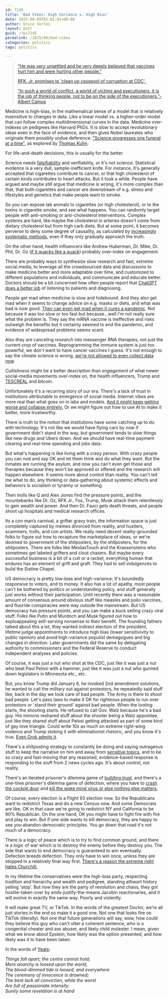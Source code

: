 ```yaml
---
id: 7145
title: 'Bad Vibes: High Variance v. High Bias'
date: 2025-08-09T01:01:01+00:00
author: Druce Vertes
layout: post
guid: /?p=7145
permalink: /2025/08/bad-vibes
categories: politics
tags: politics

---
```


>[“He was very unsettled and he very deeply believed that vaccines hurt him and were hurting other people.”](https://www.ajc.com/news/2025/08/active-shooter-reported-on-emory-university-campus/)
>
>[RFK, Jr. promises to 'clean up cesspool of corruption at CDC'.](https://www.gbnews.com/politics/us/rfk-promises-clean-cesspool-corruption-cdc)
>
>[“In such a world of conflict, a world of victims and executioners, it is the job of thinking people, not to be on the side of the executioners.”- Albert Camus](https://www.goodreads.com/quotes/78721-in-such-a-world-of-conflict-a-world-of-victims)

<!--more-->

Medicine is high-bias, in the mathematical sense of a model that is relatively insensitive to changes in data. Like a linear model vs. a higher-order model that can follow complex multidimensional curves in the data. Medicine over-indexes on pedigrees like Harvard PhDs. It is slow to accept revolutionary ideas even in the face of evidence, and then gives Nobel laureates who originate them possibly undue deference. ["Science progresses one funeral at a time"](https://en.wikipedia.org/wiki/Planck%27s_principle), as explored by [Thomas Kuhn](https://en.wikipedia.org/wiki/The_Structure_of_Scientific_Revolutions).

For life-and-death decisions, this is usually for the better.

Science needs [falsifiability](https://en.wikipedia.org/wiki/Falsifiability) and verifiability, or it's not science. Statistical evidence is a very dull, sample-inefficient knife. For instance, it's generally accepted that cigarettes contribute to cancer, or that high cholesterol of certain kinds contributes to heart attacks. But it took a while. People have argued and maybe still argue that medicine is wrong, it's more complex than that, that both cigarettes and cancer are downstream of e.g. stress and lifestyles and genetics that make people want to smoke. 

So you can expose lab animals to cigarettes (or high cholesterol), or to the toxins in cigarette smoke, and see what happens. You can randomly target people with anti-smoking or anti-cholesterol interventions. Complex systems are hard, like maybe the cholesterol in arteries doesn't come from dietary cholesterol but from high carb diets. But at some point, it becomes perverse to deny some degree of causality, as calculated by [increasingly systematic methods](https://www.amazon.com/Book-Why-Science-Cause-Effect/dp/046509760X), even if they only gradually approach the truth.

On the other hand, health influencers like Andrew Huberman, Dr. Mike, Dr. Phil, Dr. Oz ([if it quacks like a quack](https://www.nbcnews.com/health/health-news/dr-mehmet-oz-health-claims-controversial-medicare-trump-rcna181085)) probably over-index on engagement. 

There are probably ways to synthesize slow research and fast, extreme social media, to leverage all the crowdsourced data and discussions to make medicine better and more adaptable over time, and customized to different populations and individuals, and communicate and educate better. Doctors should be a bit concerned how often people report that [ChatGPT does a better job](https://pubmed.ncbi.nlm.nih.gov/37115527/) of listening to patients and diagnosing.

People get mad when medicine is slow and hidebound. And they also get mad when it seems to change advice on e.g. masks or diets, and what was bad is now good. [They can even get mad when it cures a pandemic](https://www.factcheck.org/2025/08/rfk-jr-justifies-cuts-to-mrna-vaccine-projects-with-falsehoods/). Not because it was too slow or too fast but because...well I'm not really sure what the problem is. They say the mRNA vaccine is ineffective and risks outweigh the benefits but it certainly seemed to end the pandemic, and evidence of widespread problems seems scant. 

Also they are canceling *research* into messenger RNA therapies, not just the current crop of vaccines. Reprogramming the immune system is just too powerful, we don't want to have cancer vaccines I guess. It's not enough to say the climate science is wrong, [we're not allowed to even collect data now](https://futurism.com/white-house-orders-nasa-destroy-important-satellite).

*Cultishness*  might be a better description than *engagement* of what newer social-media movements over-index on, the health influencers, Trump and [TESCREAL](https://en.wikipedia.org/wiki/TESCREAL) and bitcoin.

Unfortunately it's a recurring story of our era. There's a lack of trust in institutions attributable to emergence of social media. Internet vibes are more real than what goes on in labs and models. [And it might keep getting worse and collapse entirely.](https://www.axios.com/2025/08/11/ai-friends-chatbots-future) Or we might figure out how to use AI to make it better, more trustworthy.

There is truth to the notion that institutions have some catching up to do with technology. It's not like we would have flying cars by now if government didn't stand in the way, but government tends to slow things like new drugs and Ubers down. And we should have real-time payment clearing and real-time spending and jobs data. 

But what's happening is like living with a crazy person. With crazy people you can nod and say OK and let them think and do what they want. But the inmates are running the asylum, and now you can't even get those and therapies because they won't be approved or offered and the research will happen elsewhere. It seems more about control than reality. You can't tell me what to do, any thinking or data-gathering about systemic effects and behaviors is socialism or tyranny or something.

Then trolls like Q and Alex Jones find the pressure points, and the mountebanks like Dr. Oz, RFK Jr., Fox, Trump, Musk attack them relentlessly to gain wealth and power. And then Dr. Fauci gets death threats, and people shoot up hospitals and medical research offices.

Its a con man’s carnival, a grifter gravy train, the information space is just completely captured by memes divorced from reality, and hustlers, scammers, trolls, and con artists. We really need decent reality-grounded folks to figure out how to recapture the marketplace of ideas, or we're doomed to government of the shitposters, by the shitposters, for the shitposters. There are folks like MeidasTouch and the Krassensteins who sometimes get labeled grifters and clout chasers. But maybe every successful business is a bit of a cult or a racket, everything human that endures has an element of grift and graft. They had to sell indulgences to build the Sistine Chapel.

US democracy is pretty low-bias and high-variance; It's boundedly responsive to voters, and to money. It also has a lot of apathy, most people can't be bothered by politics or understanding policy, and stuff generally just works without their participation. Until recently there was a reasonable amount of consensus around obvious stuff like measles and polio vaccines, and fluoride conspiracies were way outside the mainstream. But US democracy has pressure points, and you can make a buck selling crazy viral stuff. Folks like Putin and Murdoch and Musk figured out how to exploappealing self-serving nonsense to their benefit. The founding fathers talked about this a lot, they  wanted indirect election of the president, lifetime judge appointments to introduce high bias (lower sensitivivity to public opinion) and avoid high-variance populist demagogues and big changes in direction. Later governments did the same by delegating authority to commissioners and the Federal Reserve to conduct independent analyses and policies. 

Of course, it was just a nut who shot at the CDC, just like it was just a nut who beat Paul Pelosi with a hammer, just like it was just a nut who gunned down legislators in Minnesota etc., etc.

But, you know Trump did January 6, he invoked 2nd amendment solutions, he wanted to call the military out against protestors, he repeatedly said stuff like, back in the day we took care of bad people. The Army is there to shoot bad people. Let's pass laws to make it OK for righteous people to run over protestors or 'stand their ground' against bad people. When the looting starts, the shooting starts. He refused to call Gov. Walz because he's a bad guy. His minions reshared stuff about the shooter being a Walz appointee, just like they shared stuff about Pelosi getting attacked as part of some kind of gay love triangle. Could write 10x as much on extreme right-wing violence and Trump stoking it with eliminationist rhetoric, and you know it's true. [Even Grok admits it](https://www.nbcnews.com/tech/elon-musk/grok-elon-musks-ai-chatbot-seems-get-right-wing-update-rcna217306).

There's a shitposting strategy to constantly be doing and saying outrageous stuff to keep the narrative on him and away from [sensitive topics](https://en.wikipedia.org/wiki/Donald_Trump_sexual_misconduct_allegations), and to be so crazy and fast-moving that any reasoned, evidence-based response is responding to the stuff from 2 news cycles ago. It's about control, not reality.

There's an iterated prisoner's dilemma game of [building trust](https://ncase.me/trust/), and there's a one-time prisoner's dilemma game of defection, where you have to [crash the cockpit door](https://claremontreviewofbooks.com/digital/the-flight-93-election/) and [kill the woke mind virus or else nothing else matters.](https://x.com/elonmusk/status/1602278477234728960)

Of course, every election is a Flight 93 election now. So the Republicans want to redistrict Texas and do a new Census now. And some Democrats are like, OK in that case we're going to redistrict NY and California to be 90% Republican. On the one hand, OK you might have to fight fire with fire and play to win. But if one side wants to kill democracy, they are happy to see you abandon democratic principles. You go down that road it's not much of a democracy.

There is a logic of peace which is to try to find common ground, and there is a logic of war which is to destroy the enemy before they destroy you. The side that wants to end democracy is guaranteed to win eventually. Defection breeds defection. They only have to win once, unless they are stopped in a relatively final way first. [There's a reason the extreme right hates Churchill.](https://www.wsj.com/politics/why-the-far-right-hates-churchill-20fdc710?gaa_at=eafs&gaa_n=ASWzDAgJ0Vd-2KKrQSfn6gkC1byk4l8wpt50egt7i1Z-fkeu4Dfyhe-C1sIcNF9Mrbg%3D&gaa_ts=6897a3f1&gaa_sig=DbVUztaqu8_djfBklE1RmfNnXO_uGcmZVTtHFA4MyQDiqcYMd6n-rRUJi-_JqfLT7vju2fzSkLoTmgBwI776QA%3D%3D)

In my lifetime the conservatives were the high-bias party, respecting tradition and hierarchy and wealth and pedigree, standing athwart history yelling 'stop'. But now they are the party of revolution and chaos, they got hostile-taken-over by ends-justify-the-means Jacobin reactionaries, and it will evolve in exactly the same way. Poorly and violently.

It will make great TV, or TikTok. In the words of the greatest Doctor, we’re all just stories in the end so make it a good one. Not one that looks fire on TikTok (literally). Not one that future generations will say, wow, how could they believe this guy who can't utter a coherent sentence, who is a congenital cheater and sex abuser, and likely child molester. I mean, given what we know about Epstein, how likely was the option presented, and how likely was it to have been taken.

In the words of [Yeats](https://www.poetryfoundation.org/poems/43290/the-second-coming):

*Things fall apart; the centre cannot hold;*  
*Mere anarchy is loosed upon the world,*  
*The blood-dimmed tide is loosed, and everywhere*     
*The ceremony of innocence is drowned;*  
*The best lack all conviction, while the worst*     
*Are full of passionate intensity.*  
*Surely some revelation is at hand*




